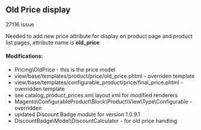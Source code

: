 ## Old Price display

27116 issue

Needed to add new price attribute for display on product page and product list pages, attribute name is **old_price**

#### Modifications:
 * Pricing\OldPrice - this is the price model
 * view/base/templates/product/price/old_price.phtml - overriden template
 * view/base/templates/configurable_product/price/final_price.phtml - overridden template
 * see catalog_product_prices.xml layout xml for modified renderers
 * Magento\ConfigurableProduct\Block\Product\View\Type\Configurable - overridden 
 * updated Discount Badge module for version 1.0.9.1
 * DiscountBadge\Model\DiscountCalculator - for old price handling
 